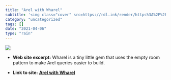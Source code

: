 ```yaml
---
title: "Arel with Wharel"
subtitle: '<img class="cover" src=https://rdl.ink/render/https%3A%2F%2Fdejimata.com%2F2018%2F5%2F30%2Farel-with...'
category: "uncategorized"
tags: []
date: "2021-04-06"
type: "rain"
---
```

<img class="cover" src=https://rdl.ink/render/https%3A%2F%2Fdejimata.com%2F2018%2F5%2F30%2Farel-with-wharel>



* **Web site excerpt:** Wharel is a tiny little gem that uses the empty room pattern to make Arel queries easier to build.

* **Link to site:** **[Arel with Wharel](https://dejimata.com/2018/5/30/arel-with-wharel)**